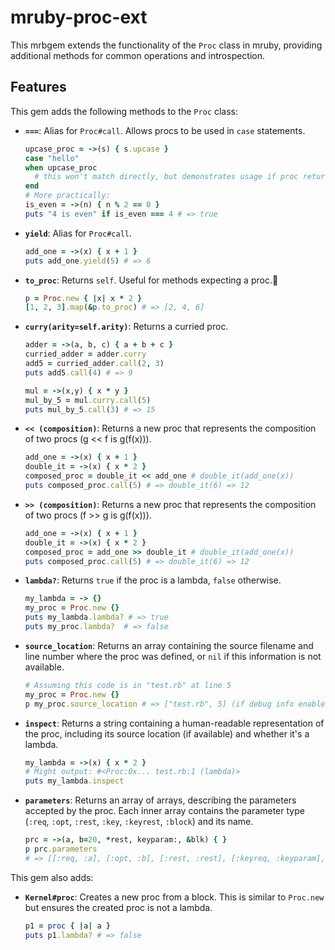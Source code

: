 # mruby-proc-ext

This mrbgem extends the functionality of the `Proc` class in mruby, providing additional methods for common operations and introspection.

## Features

This gem adds the following methods to the `Proc` class:

- **`===`**: Alias for `Proc#call`. Allows procs to be used in `case` statements.

  ```ruby
  upcase_proc = ->(s) { s.upcase }
  case "hello"
  when upcase_proc
    # this won't match directly, but demonstrates usage if proc returned boolean
  end
  # More practically:
  is_even = ->(n) { n % 2 == 0 }
  puts "4 is even" if is_even === 4 # => true
  ```

- **`yield`**: Alias for `Proc#call`.

  ```ruby
  add_one = ->(x) { x + 1 }
  puts add_one.yield(5) # => 6
  ```

- **`to_proc`**: Returns `self`. Useful for methods expecting a proc.

  ```ruby
  p = Proc.new { |x| x * 2 }
  [1, 2, 3].map(&p.to_proc) # => [2, 4, 6]
  ```

- **`curry(arity=self.arity)`**: Returns a curried proc.

  ```ruby
  adder = ->(a, b, c) { a + b + c }
  curried_adder = adder.curry
  add5 = curried_adder.call(2, 3)
  puts add5.call(4) # => 9

  mul = ->(x,y) { x * y }
  mul_by_5 = mul.curry.call(5)
  puts mul_by_5.call(3) # => 15
  ```

- **`<< (composition)`**: Returns a new proc that represents the composition of two procs (g << f is g(f(x))).

  ```ruby
  add_one = ->(x) { x + 1 }
  double_it = ->(x) { x * 2 }
  composed_proc = double_it << add_one # double_it(add_one(x))
  puts composed_proc.call(5) # => double_it(6) => 12
  ```

- **`>> (composition)`**: Returns a new proc that represents the composition of two procs (f >> g is g(f(x))).

  ```ruby
  add_one = ->(x) { x + 1 }
  double_it = ->(x) { x * 2 }
  composed_proc = add_one >> double_it # double_it(add_one(x))
  puts composed_proc.call(5) # => double_it(6) => 12
  ```

- **`lambda?`**: Returns `true` if the proc is a lambda, `false` otherwise.

  ```ruby
  my_lambda = -> {}
  my_proc = Proc.new {}
  puts my_lambda.lambda? # => true
  puts my_proc.lambda?  # => false
  ```

- **`source_location`**: Returns an array containing the source filename and line number where the proc was defined, or `nil` if this information is not available.

  ```ruby
  # Assuming this code is in "test.rb" at line 5
  my_proc = Proc.new {}
  p my_proc.source_location # => ["test.rb", 5] (if debug info enabled)
  ```

- **`inspect`**: Returns a string containing a human-readable representation of the proc, including its source location (if available) and whether it's a lambda.

  ```ruby
  my_lambda = ->(x) { x * 2 }
  # Might output: #<Proc:0x... test.rb:1 (lambda)>
  puts my_lambda.inspect
  ```

- **`parameters`**: Returns an array of arrays, describing the parameters accepted by the proc. Each inner array contains the parameter type (`:req`, `:opt`, `:rest`, `:key`, `:keyrest`, `:block`) and its name.

  ```ruby
  prc = ->(a, b=20, *rest, keyparam:, &blk) { }
  p prc.parameters
  # => [[:req, :a], [:opt, :b], [:rest, :rest], [:keyreq, :keyparam], [:block, :blk]]
  ```

This gem also adds:

- **`Kernel#proc`**: Creates a new proc from a block. This is similar to `Proc.new` but ensures the created proc is not a lambda.

  ```ruby
  p1 = proc { |a| a }
  puts p1.lambda? # => false
  ```
